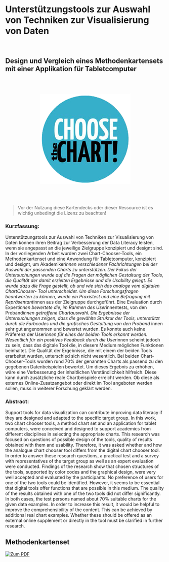 # Unterstützungstools zur Auswahl von Techniken zur Visualisierung von Daten
<br />

## Design und Vergleich eines Methodenkartensets mit einer Applikation für Tabletcomputer
<br />
<br />

<p align="center">
 <img src="CHOOSEtheCHART_Logo.png" alt="Onboarding Logo">
</p>

<br />
<br />

> Vor der Nutzung diese Kartendecks oder dieser Ressource ist es wichtig unbedingt die Lizenz zu beachten!


### Kurzfassung:
Unterstützungstools zur Auswahl von Techniken zur Visualisierung von Daten
können ihren Beitrag zur Verbesserung der Data Literacy leisten, wenn sie angepasst
an die jeweilige Zielgruppe konzipiert und designt sind. In der vorliegenden
Arbeit wurden zwei Chart-Chooser-Tools, ein Methodenkartenset und eine Anwendung
für Tabletcomputer, konzipiert und designt, um Akademiker*innen verschiedener
Fachrichtungen bei der Auswahl der passenden Charts zu unterstützen.
Der Fokus der Untersuchungen wurde auf die Fragen der möglichen Gestaltung
der Tools, die Qualität der damit erzielten Ergebnisse und die Usability gelegt. Es
wurde dazu die Frage gestellt, ob und wie sich das analoge vom digitalen ChartChooser-
Tool unterscheidet. Um diese Forschungsfragen beantworten zu können,
wurde ein Praxistest und eine Befragung mit Repräsentant*innen aus der
Zielgruppe durchgeführt. Eine Evaluation durch Expert*innen bewertete die, im
Rahmen des User*innentests, von den Proband*innen getroffene Chartauswahl.
Die Ergebnisse der Untersuchungen zeigen, dass die gewählte Struktur der Tools,
unterstützt durch die Farbcodes und die grafisches Gestaltung von den Proband*
innen sehr gut angenommen und bewertet wurden. Es konnte auch keine
Präferenz der User*innen für eines der beiden Tools erkannt werden. Wesentlich
für ein positives Feedback durch die User*innen scheint jedoch zu sein, dass das
digitale Tool die, in diesem Medium möglichen Funktionen beinhaltet.
Die Qualität der Ergebnisse, die mit einem der beiden Tools erarbeitet wurden,
unterschied sich nicht wesentlich. Bei beiden Chart-Chooser-Tools wurden rund
70% der genannten Charts als passend zu den gegebenen Datenbeispielen bewertet.
Um dieses Ergebnis zu erhöhen, wäre eine Verbesserung der inhaltlichen
Verständlichkeit hilfreich. Diese kann durch zusätzliche reale Chartbeispiele erreicht
werden. Ob diese als externes Online-Zusatzangebot oder direkt im Tool
angeboten werden sollen, muss in weiterer Forschung geklärt werden.

### Abstract:
Support tools for data visualization can contribute improving data literacy if they
are designed and adapted to the specific target group. In this work, two chart
chooser tools, a method chart set and an application for tablet computers, were
conceived and designed to support academics from different disciplines in selecting
the appropriate charts.
This research was focused on questions of possible design of the tools, quality
of results obtained with them and usability. Therefore, it was asked whether and
how the analogue chart chooser tool differs from the digital chart chooser tool. In
order to answer these research questions, a practical test and a survey with representatives
of the target group as well as an expert evaluation were conducted.
Findings of the research show that chosen structures of the tools, supported by
color codes and the graphical design, were very well accepted and evaluated by
the participants. No preference of users for one of the two tools could be identified.
However, it seems to be essential that digital tools offer functions that are
possible in this medium.
The quality of the results obtained with one of the two tools did not differ significantly.
In both cases, the test persons named about 70% suitable charts for the
given data examples. In order to increase this result, it would be helpful to improve
the comprehensibility of the content. This can be achieved by additional real chart
examples. Whether these should be offered as an external online supplement or
directly in the tool must be clarified in further research.

## Methodenkartenset
[![Zum PDF](https://github.com/fhstp/CHOOSE_the_CHART/raw/main/Teaser.png)](https://docs.google.com/viewer?url=https://github.com/fhstp/CHOOSE_the_CHART/raw/main/CHOOSEtheCHART.pdf)
